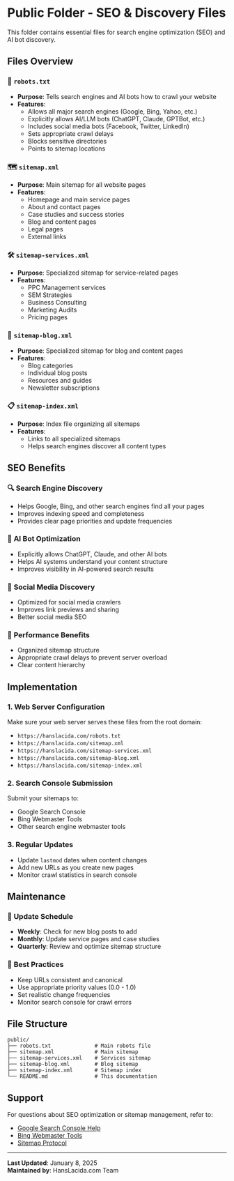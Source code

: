 # Public Folder - SEO & Discovery Files

This folder contains essential files for search engine optimization (SEO) and AI bot discovery.

## Files Overview

### 🤖 `robots.txt`
- **Purpose**: Tells search engines and AI bots how to crawl your website
- **Features**:
  - Allows all major search engines (Google, Bing, Yahoo, etc.)
  - Explicitly allows AI/LLM bots (ChatGPT, Claude, GPTBot, etc.)
  - Includes social media bots (Facebook, Twitter, LinkedIn)
  - Sets appropriate crawl delays
  - Blocks sensitive directories
  - Points to sitemap locations

### 🗺️ `sitemap.xml`
- **Purpose**: Main sitemap for all website pages
- **Features**:
  - Homepage and main service pages
  - About and contact pages
  - Case studies and success stories
  - Blog and content pages
  - Legal pages
  - External links

### 🛠️ `sitemap-services.xml`
- **Purpose**: Specialized sitemap for service-related pages
- **Features**:
  - PPC Management services
  - SEM Strategies
  - Business Consulting
  - Marketing Audits
  - Pricing pages

### 📝 `sitemap-blog.xml`
- **Purpose**: Specialized sitemap for blog and content pages
- **Features**:
  - Blog categories
  - Individual blog posts
  - Resources and guides
  - Newsletter subscriptions

### 📋 `sitemap-index.xml`
- **Purpose**: Index file organizing all sitemaps
- **Features**:
  - Links to all specialized sitemaps
  - Helps search engines discover all content types

## SEO Benefits

### 🔍 **Search Engine Discovery**
- Helps Google, Bing, and other search engines find all your pages
- Improves indexing speed and completeness
- Provides clear page priorities and update frequencies

### 🤖 **AI Bot Optimization**
- Explicitly allows ChatGPT, Claude, and other AI bots
- Helps AI systems understand your content structure
- Improves visibility in AI-powered search results

### 📱 **Social Media Discovery**
- Optimized for social media crawlers
- Improves link previews and sharing
- Better social media SEO

### 🚀 **Performance Benefits**
- Organized sitemap structure
- Appropriate crawl delays to prevent server overload
- Clear content hierarchy

## Implementation

### 1. **Web Server Configuration**
Make sure your web server serves these files from the root domain:
- `https://hanslacida.com/robots.txt`
- `https://hanslacida.com/sitemap.xml`
- `https://hanslacida.com/sitemap-services.xml`
- `https://hanslacida.com/sitemap-blog.xml`
- `https://hanslacida.com/sitemap-index.xml`

### 2. **Search Console Submission**
Submit your sitemaps to:
- Google Search Console
- Bing Webmaster Tools
- Other search engine webmaster tools

### 3. **Regular Updates**
- Update `lastmod` dates when content changes
- Add new URLs as you create new pages
- Monitor crawl statistics in search console

## Maintenance

### 📅 **Update Schedule**
- **Weekly**: Check for new blog posts to add
- **Monthly**: Update service pages and case studies
- **Quarterly**: Review and optimize sitemap structure

### 🔧 **Best Practices**
- Keep URLs consistent and canonical
- Use appropriate priority values (0.0 - 1.0)
- Set realistic change frequencies
- Monitor search console for crawl errors

## File Structure
```
public/
├── robots.txt              # Main robots file
├── sitemap.xml             # Main sitemap
├── sitemap-services.xml    # Services sitemap
├── sitemap-blog.xml        # Blog sitemap
├── sitemap-index.xml       # Sitemap index
└── README.md               # This documentation
```

## Support

For questions about SEO optimization or sitemap management, refer to:
- [Google Search Console Help](https://support.google.com/webmasters/)
- [Bing Webmaster Tools](https://www.bing.com/webmasters)
- [Sitemap Protocol](https://www.sitemaps.org/)

---

**Last Updated**: January 8, 2025  
**Maintained by**: HansLacida.com Team 